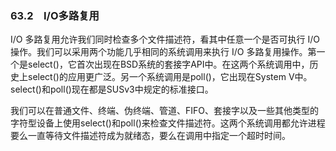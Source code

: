 ### 63.2　I/O多路复用

I/O 多路复用允许我们同时检查多个文件描述符，看其中任意一个是否可执行 I/O 操作。我们可以采用两个功能几乎相同的系统调用来执行 I/O 多路复用操作。第一个是select()，它首次出现在BSD系统的套接字API中。在这两个系统调用中，历史上select()的应用更广泛。另一个系统调用是poll()，它出现在System V中。select()和poll()现在都是SUSv3中规定的标准接口。

我们可以在普通文件、终端、伪终端、管道、FIFO、套接字以及一些其他类型的字符型设备上使用select()和poll()来检查文件描述符。这两个系统调用都允许进程要么一直等待文件描述符成为就绪态，要么在调用中指定一个超时时间。

